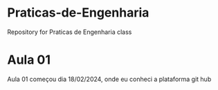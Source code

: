 # Praticas-de-Engenharia
Repository for Praticas de Engenharia class

# Aula 01
Aula 01 começou dia 18/02/2024, onde eu conheci a plataforma git hub
